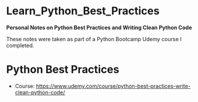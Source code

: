 # Learn_Python_Best_Practices
**Personal Notes on Python Best Practices and Writing Clean Python Code**

These notes were taken as part of a Python Bootcamp Udemy course I completed.

# Python Best Practices
* Course: https://www.udemy.com/course/python-best-practices-write-clean-python-code/
